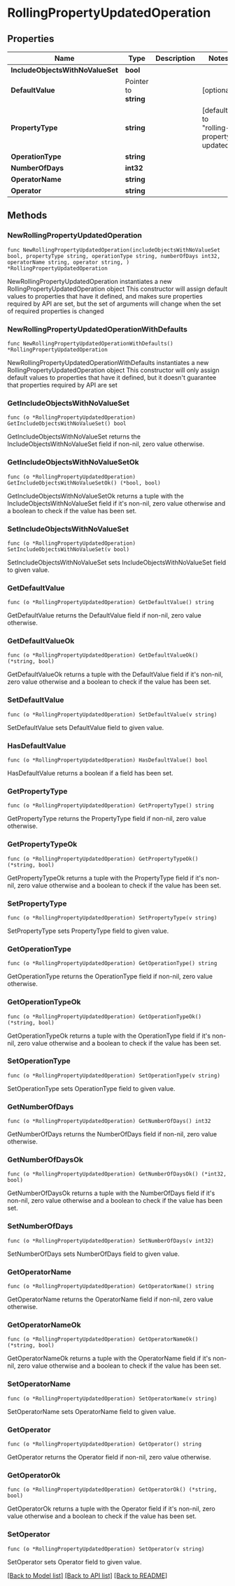 # RollingPropertyUpdatedOperation

## Properties

Name | Type | Description | Notes
------------ | ------------- | ------------- | -------------
**IncludeObjectsWithNoValueSet** | **bool** |  | 
**DefaultValue** | Pointer to **string** |  | [optional] 
**PropertyType** | **string** |  | [default to "rolling-property-updated"]
**OperationType** | **string** |  | 
**NumberOfDays** | **int32** |  | 
**OperatorName** | **string** |  | 
**Operator** | **string** |  | 

## Methods

### NewRollingPropertyUpdatedOperation

`func NewRollingPropertyUpdatedOperation(includeObjectsWithNoValueSet bool, propertyType string, operationType string, numberOfDays int32, operatorName string, operator string, ) *RollingPropertyUpdatedOperation`

NewRollingPropertyUpdatedOperation instantiates a new RollingPropertyUpdatedOperation object
This constructor will assign default values to properties that have it defined,
and makes sure properties required by API are set, but the set of arguments
will change when the set of required properties is changed

### NewRollingPropertyUpdatedOperationWithDefaults

`func NewRollingPropertyUpdatedOperationWithDefaults() *RollingPropertyUpdatedOperation`

NewRollingPropertyUpdatedOperationWithDefaults instantiates a new RollingPropertyUpdatedOperation object
This constructor will only assign default values to properties that have it defined,
but it doesn't guarantee that properties required by API are set

### GetIncludeObjectsWithNoValueSet

`func (o *RollingPropertyUpdatedOperation) GetIncludeObjectsWithNoValueSet() bool`

GetIncludeObjectsWithNoValueSet returns the IncludeObjectsWithNoValueSet field if non-nil, zero value otherwise.

### GetIncludeObjectsWithNoValueSetOk

`func (o *RollingPropertyUpdatedOperation) GetIncludeObjectsWithNoValueSetOk() (*bool, bool)`

GetIncludeObjectsWithNoValueSetOk returns a tuple with the IncludeObjectsWithNoValueSet field if it's non-nil, zero value otherwise
and a boolean to check if the value has been set.

### SetIncludeObjectsWithNoValueSet

`func (o *RollingPropertyUpdatedOperation) SetIncludeObjectsWithNoValueSet(v bool)`

SetIncludeObjectsWithNoValueSet sets IncludeObjectsWithNoValueSet field to given value.


### GetDefaultValue

`func (o *RollingPropertyUpdatedOperation) GetDefaultValue() string`

GetDefaultValue returns the DefaultValue field if non-nil, zero value otherwise.

### GetDefaultValueOk

`func (o *RollingPropertyUpdatedOperation) GetDefaultValueOk() (*string, bool)`

GetDefaultValueOk returns a tuple with the DefaultValue field if it's non-nil, zero value otherwise
and a boolean to check if the value has been set.

### SetDefaultValue

`func (o *RollingPropertyUpdatedOperation) SetDefaultValue(v string)`

SetDefaultValue sets DefaultValue field to given value.

### HasDefaultValue

`func (o *RollingPropertyUpdatedOperation) HasDefaultValue() bool`

HasDefaultValue returns a boolean if a field has been set.

### GetPropertyType

`func (o *RollingPropertyUpdatedOperation) GetPropertyType() string`

GetPropertyType returns the PropertyType field if non-nil, zero value otherwise.

### GetPropertyTypeOk

`func (o *RollingPropertyUpdatedOperation) GetPropertyTypeOk() (*string, bool)`

GetPropertyTypeOk returns a tuple with the PropertyType field if it's non-nil, zero value otherwise
and a boolean to check if the value has been set.

### SetPropertyType

`func (o *RollingPropertyUpdatedOperation) SetPropertyType(v string)`

SetPropertyType sets PropertyType field to given value.


### GetOperationType

`func (o *RollingPropertyUpdatedOperation) GetOperationType() string`

GetOperationType returns the OperationType field if non-nil, zero value otherwise.

### GetOperationTypeOk

`func (o *RollingPropertyUpdatedOperation) GetOperationTypeOk() (*string, bool)`

GetOperationTypeOk returns a tuple with the OperationType field if it's non-nil, zero value otherwise
and a boolean to check if the value has been set.

### SetOperationType

`func (o *RollingPropertyUpdatedOperation) SetOperationType(v string)`

SetOperationType sets OperationType field to given value.


### GetNumberOfDays

`func (o *RollingPropertyUpdatedOperation) GetNumberOfDays() int32`

GetNumberOfDays returns the NumberOfDays field if non-nil, zero value otherwise.

### GetNumberOfDaysOk

`func (o *RollingPropertyUpdatedOperation) GetNumberOfDaysOk() (*int32, bool)`

GetNumberOfDaysOk returns a tuple with the NumberOfDays field if it's non-nil, zero value otherwise
and a boolean to check if the value has been set.

### SetNumberOfDays

`func (o *RollingPropertyUpdatedOperation) SetNumberOfDays(v int32)`

SetNumberOfDays sets NumberOfDays field to given value.


### GetOperatorName

`func (o *RollingPropertyUpdatedOperation) GetOperatorName() string`

GetOperatorName returns the OperatorName field if non-nil, zero value otherwise.

### GetOperatorNameOk

`func (o *RollingPropertyUpdatedOperation) GetOperatorNameOk() (*string, bool)`

GetOperatorNameOk returns a tuple with the OperatorName field if it's non-nil, zero value otherwise
and a boolean to check if the value has been set.

### SetOperatorName

`func (o *RollingPropertyUpdatedOperation) SetOperatorName(v string)`

SetOperatorName sets OperatorName field to given value.


### GetOperator

`func (o *RollingPropertyUpdatedOperation) GetOperator() string`

GetOperator returns the Operator field if non-nil, zero value otherwise.

### GetOperatorOk

`func (o *RollingPropertyUpdatedOperation) GetOperatorOk() (*string, bool)`

GetOperatorOk returns a tuple with the Operator field if it's non-nil, zero value otherwise
and a boolean to check if the value has been set.

### SetOperator

`func (o *RollingPropertyUpdatedOperation) SetOperator(v string)`

SetOperator sets Operator field to given value.



[[Back to Model list]](../README.md#documentation-for-models) [[Back to API list]](../README.md#documentation-for-api-endpoints) [[Back to README]](../README.md)


